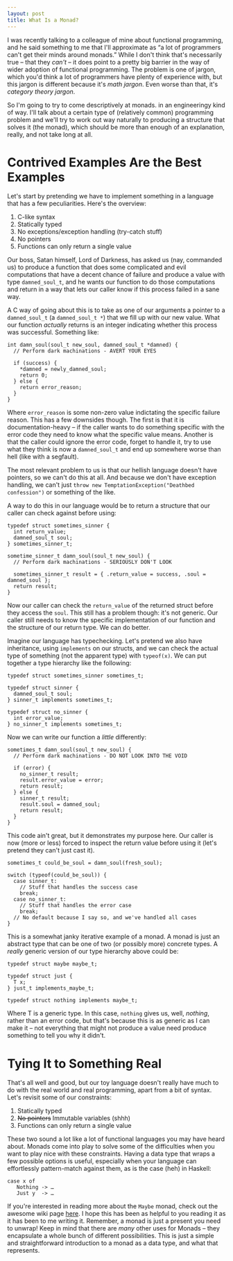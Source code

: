 ```yaml
---
layout: post
title: What Is a Monad?
---
```

I was recently talking to a colleague of mine about functional programming, and he said something to me that I'll approximate as “a lot of programmers can't get their minds around monads.” While I don't think that's necessarily true – that they _can't_ – it does point to a pretty big barrier in the way of wider adoption of functional programming. The problem is one of jargon, which you'd think a lot of programmers have plenty of experience with, but this jargon is different because it's _math jargon_. Even worse than that, it's _category theory jargon_.

So I'm going to try to come descriptively at monads. in an engineeringy kind of way. I'll talk about a certain type of (relatively common) programming problem and we'll try to work out way naturally to producing a structure that solves it (the monad), which should be more than enough of an explanation, really, and not take long at all.

# Contrived Examples Are the Best Examples

Let's start by pretending we have to implement something in a language that has a few peculiarities. Here's the overview:

  1. C-like syntax
  1. Statically typed
  1. No exceptions/exception handling (try-catch stuff)
  1. No pointers
  1. Functions can only return a single value

Our boss, Satan himself, Lord of Darkness, has asked us (nay, commanded us) to produce a function that does some complicated and evil computations that have a decent chance of failure and produce a value with type `damned_soul_t`, and he wants our function to do those computations and return in a way that lets our caller know if this process failed in a sane way.

A C way of going about this is to take as one of our arguments a pointer to a `damned_soul_t` (a `damned_soul_t *`) that we fill up with our new value. What our function _actually_ returns is an integer indicating whether this process was successful. Something like:

    int damn_soul(soul_t new_soul, damned_soul_t *damned) {
      // Perform dark machinations - AVERT YOUR EYES

      if (success) {
        *damned = newly_damned_soul;
        return 0;
      } else {
        return error_reason;
      }
    }

Where `error_reason` is some non-zero value indictating the specific failure reason. This has a few downsides though. The first is that it is documentation-heavy – if the caller wants to do something specific with the error code they need to know what the specific value means. Another is that the caller could ignore the error code, forget to handle it, try to use what they think is now a `damned_soul_t` and end up somewhere worse than hell (like with a segfault).

The most relevant problem to us is that our hellish language doesn't have pointers, so we can't do this at all. And because we don't have exception handling, we can't just `throw new TemptationException("Deathbed confession")` or something of the like.

A way to do this in our language would be to return a structure that our caller can check against before using:

    typedef struct sometimes_sinner {
      int return_value;
      damned_soul_t soul;
    } sometimes_sinner_t;

    sometime_sinner_t damn_soul(soul_t new_soul) {
      // Perform dark machinations - SERIOUSLY DON'T LOOK

      sometimes_sinner_t result = { .return_value = success, .soul = damned_soul };
      return result;
    }

Now our caller can check the `return_value` of the returned struct before they access the `soul`. This still has a problem though: it's not generic. Our caller still needs to know the specific implementation of our function and the structure of our return type. We can do better.

Imagine our language has typechecking. Let's pretend we also have inheritance, using `implements` on our structs, and we can check the actual type of something (not the apparent type) with `typeof(x)`. We can put together a type hierarchy like the following:

    typedef struct sometimes_sinner sometimes_t;

    typedef struct sinner {
      damned_soul_t soul;
    } sinner_t implements sometimes_t;

    typedef struct no_sinner {
      int error_value;
    } no_sinner_t implements sometimes_t;

Now we can write our function a _little_ differently:

    sometimes_t damn_soul(soul_t new_soul) {
      // Perform dark machinations - DO NOT LOOK INTO THE VOID

      if (error) {
        no_sinner_t result;
        result.error_value = error;
        return result;
      } else {
        sinner_t result;
        result.soul = damned_soul;
        return result;
      }
    }

This code ain't great, but it demonstrates my purpose here. Our caller is now (more or less) forced to inspect the return value before using it (let's pretend they can't just cast it).

    sometimes_t could_be_soul = damn_soul(fresh_soul);

    switch (typeof(could_be_soul)) {
      case sinner_t:
        // Stuff that handles the success case
        break;
      case no_sinner_t:
        // Stuff that handles the error case
        break;
      // No default because I say so, and we've handled all cases
    }

This is a somewhat janky iterative example of a monad. A monad is just an abstract type that can be one of two (or possibly more) concrete types. A _really_ generic version of our type hierarchy above could be:

    typedef struct maybe maybe_t;

    typedef struct just {
      T x;
    } just_t implements_maybe_t;

    typedef struct nothing implements maybe_t;

Where T is a generic type. In this case, `nothing` gives us, well, _nothing_, rather than an error code, but that's because this is as generic as I can make it – not everything that might not produce a value need produce something to tell you why it didn't.

# Tying It to Something Real

That's all well and good, but our toy language doesn't really have much to do with the real world and real programming, apart from a bit of syntax. Let's revisit some of our constraints:

  1. Statically typed
  1. ~~No pointers~~ Immutable variables (shhh)
  1. Functions can only return a single value

These two sound a lot like a lot of functional languages you may have heard about. Monads come into play to solve some of the difficulties when you want to play nice with these constraints. Having a data type that wraps a few possible options is useful, especially when your language can effortlessly pattern-match against them, as is the case (heh) in Haskell:

    case x of
       Nothing -> …
       Just y  -> …

If you're interested in reading more about the `Maybe` monad, check out the awesome wiki page [here](https://en.wikibooks.org/wiki/Haskell/Understanding_monads/Maybe). I hope this has been as helpful to you reading it as it has been to me writing it. Remember, a monad is just a present you need to unwrap! Keep in mind that there are _many_ other uses for Monads – they encapsulate a whole bunch of different possibilities. This is just a simple and straightforward introduction to a monad as a data type, and what that represents.
